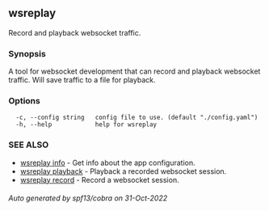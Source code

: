 ## wsreplay

Record and playback websocket traffic.

### Synopsis

A tool for websocket development that can record and playback websocket traffic.
Will save traffic to a file for playback.

### Options

```
  -c, --config string   config file to use. (default "./config.yaml")
  -h, --help            help for wsreplay
```

### SEE ALSO

* [wsreplay info](wsreplay_info.md)	 - Get info about the app configuration.
* [wsreplay playback](wsreplay_playback.md)	 - Playback a recorded websocket session.
* [wsreplay record](wsreplay_record.md)	 - Record a websocket session.

###### Auto generated by spf13/cobra on 31-Oct-2022
